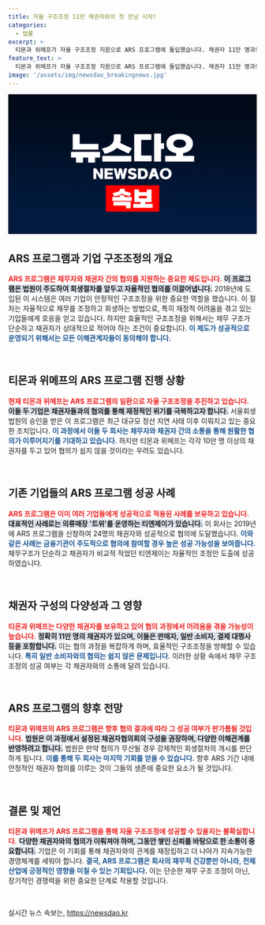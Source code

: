 ```yaml
---
title: 자율 구조조정 11만 채권자와의 첫 만남 시작!
categories:
  - 법률
excerpt: >
  티몬과 위메프가 자율 구조조정 지원으로 ARS 프로그램에 돌입했습니다. 채권자 11만 명과의 복잡한 협의 속에서 두 회사는 회생의 마지막 기회를 받을 수 있을까요? 클릭하여 자세한 내용을 확인하세요!
feature_text: >
  티몬과 위메프가 자율 구조조정 지원으로 ARS 프로그램에 돌입했습니다. 채권자 11만 명과의 복잡한 협의 속에서 두 회사는 회생의 마지막 기회를 받을 수 있을까요? 클릭하여 자세한 내용을 확인하세요!
image: '/assets/img/newsdao_breakingnews.jpg'
---
```


<p><img src="/assets/img/newsdao_breakingnews.jpg" alt="implanttips 속보" /></p>

<h2 data-ke-size="size26">ARS 프로그램과 기업 구조조정의 개요</h2>

<p data-ke-size="size16"><b><span style="color: #ee2323;">ARS 프로그램은 채무자와 채권자 간의 협의를 지원하는 중요한 제도입니다.</span></b> <b><span style="background-color: #21538527;">이 프로그램은 법원이 주도하여 회생절차를 앞두고 자율적인 협의를 이끌어냅니다.</span></b> 2018년에 도입된 이 시스템은 여러 기업이 안정적인 구조조정을 위한 중요한 역할을 했습니다. 이 절차는 자율적으로 채무를 조정하고 회생하는 방법으로, 특히 재정적 어려움을 겪고 있는 기업들에게 호응을 얻고 있습니다. 하지만 효율적인 구조조정을 위해서는 채무 구조가 단순하고 채권자가 상대적으로 적어야 하는 조건이 중요합니다. <b><span style="color: #1a5490;">이 제도가 성공적으로 운영되기 위해서는 모든 이해관계자들이 동의해야 합니다.</span></b></p>

<p data-ke-size="size16">&nbsp;</p>

<h2 data-ke-size="size26">티몬과 위메프의 ARS 프로그램 진행 상황</h2>

<p data-ke-size="size16"><b><span style="color: #ee2323;">현재 티몬과 위메프는 ARS 프로그램의 일환으로 자율 구조조정을 추진하고 있습니다.</span></b> <b><span style="background-color: #21538527;">이들 두 기업은 채권자들과의 협의를 통해 재정적인 위기를 극복하고자 합니다.</span></b> 서울회생법원의 승인을 받은 이 프로그램은 최근 대규모 정산 지연 사태 이후 이뤄지고 있는 중요한 조치입니다. <b><span style="color: #1a5490;">이 과정에서 이들 두 회사는 채무자와 채권자 간의 소통을 통해 원활한 협의가 이루어지기를 기대하고 있습니다.</span></b> 하지만 티몬과 위메프는 각각 10만 명 이상의 채권자를 두고 있어 협의가 쉽지 않을 것이라는 우려도 있습니다.</p>

<p data-ke-size="size16">&nbsp;</p>

<h2 data-ke-size="size26">기존 기업들의 ARS 프로그램 성공 사례</h2>

<p data-ke-size="size16"><b><span style="color: #ee2323;">ARS 프로그램은 이미 여러 기업들에게 성공적으로 적용된 사례를 보유하고 있습니다.</span></b> <b><span style="background-color: #21538527;">대표적인 사례로는 의류매장 '트위'를 운영하는 티엔제이가 있습니다.</span></b> 이 회사는 2019년에 ARS 프로그램을 신청하여 24명의 채권자와 성공적으로 협의에 도달했습니다. <b><span style="color: #1a5490;">이와 같은 사례는 금융기관이 주도적으로 협의에 참여할 경우 높은 성공 가능성을 보여줍니다.</span></b> 채무구조가 단순하고 채권자가 비교적 적었던 티엔제이는 자율적인 조정안 도출에 성공하였습니다.</p>

<p data-ke-size="size16">&nbsp;</p>

<h2 data-ke-size="size26">채권자 구성의 다양성과 그 영향</h2>

<p data-ke-size="size16"><b><span style="color: #ee2323;">티몬과 위메프는 다양한 채권자를 보유하고 있어 협의 과정에서 어려움을 겪을 가능성이 높습니다.</span></b> <b><span style="background-color: #21538527;">정확히 11만 명의 채권자가 있으며, 이들은 판매자, 일반 소비자, 결제 대행사 등을 포함합니다.</span></b> 이는 협의 과정을 복잡하게 하며, 효율적인 구조조정을 방해할 수 있습니다. <b><span style="color: #1a5490;">특히 일반 소비자와의 협의는 쉽지 않은 문제입니다.</span></b> 이러한 상황 속에서 채무 구조 조정의 성공 여부는 각 채권자와의 소통에 달려 있습니다.</p>

<p data-ke-size="size16">&nbsp;</p>

<h2 data-ke-size="size26">ARS 프로그램의 향후 전망</h2>

<p data-ke-size="size16"><b><span style="color: #ee2323;">티몬과 위메프의 ARS 프로그램은 향후 협의 결과에 따라 그 성공 여부가 판가름될 것입니다.</span></b> <b><span style="background-color: #21538527;">법원은 이 과정에서 설정된 채권자협의회의 구성을 권장하며, 다양한 이해관계를 반영하려고 합니다.</span></b> 법원은 만약 협의가 무산될 경우 강제적인 회생절차의 개시를 판단하게 됩니다. <b><span style="color: #1a5490;">이를 통해 두 회사는 마지막 기회를 얻을 수 있습니다.</span></b> 향후 ARS 기간 내에 안정적인 채권자 협의를 이루는 것이 그들의 생존에 중요한 요소가 될 것입니다.</p>

<p data-ke-size="size16">&nbsp;</p>

<h2 data-ke-size="size26">결론 및 제언</h2>

<p data-ke-size="size16"><b><span style="color: #ee2323;">티몬과 위메프가 ARS 프로그램을 통해 자율 구조조정에 성공할 수 있을지는 불확실합니다.</span></b> <b><span style="background-color: #21538527;">다양한 채권자와의 협의가 이뤄져야 하며, 그동안 쌓인 신뢰를 바탕으로 한 소통이 중요합니다.</span></b> 기업은 이 기회를 통해 채권자와의 관계를 재정립하고 더 나아가 지속가능한 경영체계를 세워야 합니다. <b><span style="color: #1a5490;">결국, ARS 프로그램은 회사의 재무적 건강뿐만 아니라, 전체 산업에 긍정적인 영향을 미칠 수 있는 기회입니다.</span></b> 이는 단순한 재무 구조 조정이 아닌, 장기적인 경쟁력을 위한 중요한 단계로 작용할 것입니다.</p>

<p data-ke-size="size16">&nbsp;</p>
실시간 뉴스 속보는, <a href="https://newsdao.kr" rel="dofollow">https://newsdao.kr</a>


